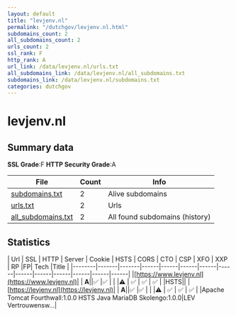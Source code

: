 ```yaml
---
layout: default
title: "levjenv.nl"
permalink: "/dutchgov/levjenv.nl.html"
subdomains_count: 2
all_subdomains_count: 2
urls_count: 2
ssl_rank: F
http_rank: A
url_link: /data/levjenv.nl/urls.txt
all_subdomains_link: /data/levjenv.nl/all_subdomains.txt
subdomains_link: /data/levjenv.nl/subdomains.txt
categories: dutchgov
---
```



# levjenv.nl
## Summary data


**SSL Grade**:F
**HTTP Security Grade**:A


| File       | Count | Info |
|------------|-------|------|
|[subdomains.txt](/data/levjenv.nl/subdomains.txt)|2|Alive subdomains|
|[urls.txt](/data/levjenv.nl/urls.txt)|2|Urls|
|[all_subdomains.txt](/data/levjenv.nl/all_subdomains.txt)|2|All found subdomains (history)|


## Statistics


| Url | SSL | HTTP | Server | Cookie | HSTS | CORS | CTO | CSP | XFO | XXP | RP |FP| Tech |Title |
|--------|-------|-------|------|------|------|------|------|------|------|------|------|------|------|
|[https://www.levjenv.nl](https://www.levjenv.nl)| | **A**||:white_check_mark: |:white_check_mark: | | |:warning: | :white_check_mark: | :white_check_mark: | :white_check_mark: | |HSTS||
|[https://levjenv.nl](https://levjenv.nl)| | **A**||:white_check_mark: |:white_check_mark: | | |:warning: | :white_check_mark: | :white_check_mark: | :white_check_mark: | |Apache Tomcat Fourthwall:1.0.0 HSTS Java MariaDB Skolengo:1.0.0|LEV Vertrouwensw...|